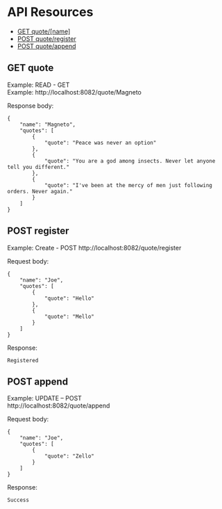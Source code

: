 # API Resources  
 - [GET quote/[name]](#get-quote)  
 - [POST quote/register](#post-register)  
 - [POST quote/append](#post-append)  

  
## GET quote

Example: READ - GET  
Example: http://localhost:8082/quote/Magneto  
  
Response body:
  
    {
        "name": "Magneto",
        "quotes": [
            {
                "quote": "Peace was never an option"
            },
            {
                "quote": "You are a god among insects. Never let anyone tell you different."
            },
            {
                "quote": "I've been at the mercy of men just following orders. Never again."
            }
        ]
    }

## POST register  
  
Example: Create - POST
http://localhost:8082/quote/register
  
Request body:  
  
    {
        "name": "Joe",
        "quotes": [
            {
                "quote": "Hello"
            },
            {
                "quote": "Mello"
            }
        ]
    }
Response:

    Registered
  
## POST append
  
Example: UPDATE – POST  
http://localhost:8082/quote/append
  
Request body:  
  
    {
        "name": "Joe",
        "quotes": [
            {
                "quote": "Zello"
            }
        ]
    }
Response:

    Success        